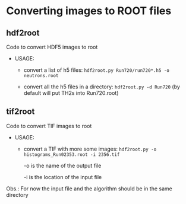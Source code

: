 # Converting images to ROOT files

## hdf2root
Code to convert HDF5 images to root

* USAGE:
   * convert a list of h5 files:              `hdf2root.py Run720/run720*.h5 -o neutrons.root`

   * convert all the h5 files in a directory: `hdf2root.py -d Run720`  (by default will put TH2s into Run720.root)
   
   
## tif2root
Code to convert TIF images to root

* USAGE:
   * convert a TIF with more some images:              `hdf2root.py -o histograms_Run02353.root -i 2356.tif`
      
      -o is the name of the output file
      
      -i is the location of the input file
      
Obs.: For now the input file and the algorithm should be in the same directory
